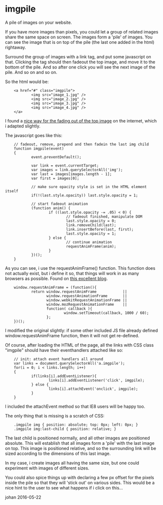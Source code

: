 # imgpile
A pile of images on your website.

If you have more images than pixels, you could let a group of related images share the same space on screen. The images form a 'pile' of images. You can see the image that is on top of the pile (the last one added in the html) rightaway. 

Surround the group of images with a link tag, and put some javascript on that.
Clicking the tag should then fadeout the top image, and move it to the bottom of the pile. And so after one click you will see the next image of the pile. And so on and so on.

So the html would be:

        <a href="#" class="imgpile">
                <img src="image_1.jpg" />
                <img src="image_2.jpg" />
                <img src="image_3.jpg" />
                <img src="image_4.jpg" />
        </a>

I found a [nice way for the fading out of the top image](http://www.chrisbuttery.com/articles/fade-in-fade-out-with-javascript/) on the internet, which i adapted slightly.

The javascript goes like this:

        // fadeout, remove, prepend and then fadein the last img child
        function imgpile(event)
        {
                event.preventDefault();
        
                var link = event.currentTarget;
                var images = link.querySelectorAll('img');
                var last = images[images.length - 1];
                var first = images[0];

                // make sure opacity style is set in the HTML element itself
                if(!(last.style.opacity)) last.style.opacity = 1;

                // start fadeout animation
                (function anim() {
                        if ((last.style.opacity -= .05) < 0) {
                                // fadeout finished, manipulate DOM
                                last.style.opacity = 0;
                                link.removeChild(last);
                                link.insertBefore(last, first);
                                last.style.opacity = 1;
                        } else {
                                // continue animation
                                requestAnimFrame(anim);
                        }
                })();
        }

As you can see, i use the requestAnimFrame() function. This function does not actually exist, but i define it so, that things will work in as many browsers as possible. Found on [this excellent blog](http://www.paulirish.com/2011/requestanimationframe-for-smart-animating/). 

        window.requestAnimFrame = (function(){
                return window.requestAnimFrame            ||
                       window.requestAnimationFrame       ||
                       window.webkitRequestAnimationFrame ||
                       window.mozRequestAnimationFrame    ||
                       function( callback ){
                               window.setTimeout(callback, 1000 / 60);
                       };
        })();

I modified the original slightly: if some other included JS file already defined window.requestAnimFrame function, then it will not get re-defined.

Of course, after loading the HTML of the page, all the links with CSS class "imgpile" should have their eventhandlers attached like so:

        // init: attach event handlers all around
        var links = document.querySelectorAll('a.imgpile');
        for(i = 0; i < links.length; i++)
        {
                if(links[i].addEventListener){
                        links[i].addEventListener('click', imgpile);
                } else {
                        links[i].attachEvent('onclick', imgpile);
                }
        }

I included the attachEvent method so that IE8 users will be happy too.

The only thing that is missing is a scratch of CSS:

        .imgpile img { position: absolute; top: 0px; left: 0px; }
        .imgpile img:last-child { position: relative; }

The last child is positioned normally, and all other images are positioned absolute. This will establish that all images form a 'pile' with the last image on top. This image is positioned relative, and so the surrounding link will be sized according to the dimensions of this last image.

In my case, i create images all having the same size, but one could experiment with images of different sizes.

You could also spice things up with declaring a few px offset for the pixels inside the pile so that they will 'stick out' on various sides. This would be a nice hint to the user to see what happens if i click on this...

johan 2016-05-22
